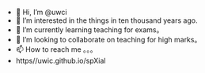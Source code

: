 - 👋 Hi, I’m @uwci
- 👀 I’m interested in the things in ten thousand years ago.
- 🌱 I’m currently learning teaching for exams。
- 💞️ I’m looking to collaborate on teaching for high marks。
- 📫 How to reach me 。。。
- https//uwic.github.io/spXial

<!---
uwci/uwci is a ✨ special ✨ repository because its `README.md` (this file) appears on your GitHub profile.
You can click the Preview link to take a look at your changes.
--->
